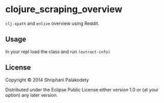 # clojure_scraping_overview

`clj-xpath` and `enlive` overview using Reddit.

## Usage

In your repl load the class and run `(extract-info)`

## License

Copyright © 2014 Shriphani Palakodety

Distributed under the Eclipse Public License either version 1.0 or (at
your option) any later version.
